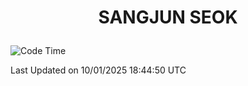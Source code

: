 <h1>
 <p align="center">
   SANGJUN SEOK
 </p>
</h1>

<!--START_SECTION:waka-->
![Code Time](http://img.shields.io/badge/Code%20Time-4%2C028%20hrs%2047%20mins-blue)


 Last Updated on 10/01/2025 18:44:50 UTC
<!--END_SECTION:waka-->

